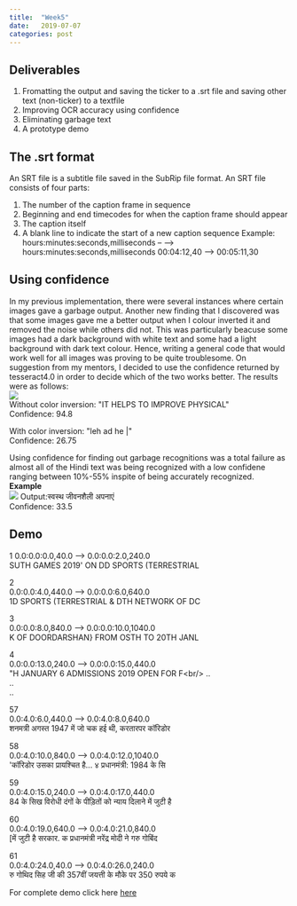 ```yaml
---
title:  "Week5"
date:   2019-07-07
categories: post
---
```


## Deliverables
1. Fromatting the output and saving the ticker to a .srt file and saving other text (non-ticker) to a textfile
2. Improving OCR accuracy using confidence
3. Eliminating garbage text
4. A prototype demo

## The .srt format
An SRT file is a subtitle file saved in the SubRip file format.
An SRT file consists of four parts:
1. The number of the caption frame in sequence
2. Beginning and end timecodes for when the caption frame should appear
3. The caption itself
4. A blank line to indicate the start of a new caption sequence
Example:
  hours:minutes:seconds,milliseconds – –> hours:minutes:seconds,milliseconds
  00:04:12,40 --> 00:05:11,30

## Using confidence
In my previous implementation, there were several instances where certain images gave a garbage output. Another new finding that I discovered was that some images gave me a better output when I colour inverted it and removed the noise while others did not. This was particularly beacuse some images had a dark background with white text and some had a light background with dark text colour. Hence, writing a general code that would work well for all images was proving to be quite troublesome. On suggestion from my mentors, I decided to use the confidence returned by tesseract4.0 in order to decide which of the two works better.
The results were as follows:<br/>
![](/blog/assets/article_images/5.1.jpg)<br/>
Without color inversion: "IT HELPS TO IMPROVE PHYSICAL"<br />
Confidence: 94.8<br />

With color inversion: "leh ad he |"<br />
Confidence: 26.75<br />

Using confidence for finding out garbage recognitions was a total failure as almost all of the Hindi text was being recognized with a low confidene ranging between 10%-55% inspite of being accurately recognized.<br/>
**Example**<br />
![](/blog/assets/article_images/5.2.jpg)
Output:स्वस्थ जीवनशैली अपनाएं<br />
Confidence: 33.5

## Demo
1
0.0:0.0:0.0,40.0 --> 0.0:0.0:2.0,240.0<br/>
SUTH GAMES 2019' ON DD SPORTS (TERRESTRIAL<br/>

2<br/>
0.0:0.0:4.0,440.0 --> 0.0:0.0:6.0,640.0<br/>
1D SPORTS (TERRESTRIAL & DTH NETWORK OF DC<br/>

3<br/>
0.0:0.0:8.0,840.0 --> 0.0:0.0:10.0,1040.0<br/>
K OF DOORDARSHAN} FROM OSTH TO 20TH JANL<br/>

4<br/>
0.0:0.0:13.0,240.0 --> 0.0:0.0:15.0,440.0<br/>
"H JANUARY 6 ADMISSIONS 2019 OPEN FOR F\<br/>
..<br/>
..<br/>
..<br/>

57<br/>
0.0:4.0:6.0,440.0 --> 0.0:4.0:8.0,640.0<br/>
शनमत्री अगस्त 1947 में जो चक हई थी, करतारपर कॉरिडोर

58<br/>
0.0:4.0:10.0,840.0 --> 0.0:4.0:12.0,1040.0<br/>
'कॉरिडोर उसका प्रायश्चित है... ४ प्रधानमंत्री: 1984 के सि<br/>

59<br/>
0.0:4.0:15.0,240.0 --> 0.0:4.0:17.0,440.0<br/>
84 के सिख विरोधी दंगों के पीड़ितों को न्याय दिलाने में जुटी है<br/>

60<br/>
0.0:4.0:19.0,640.0 --> 0.0:4.0:21.0,840.0<br/>
[में जुटी है सरकार. क प्रधानमंत्री नरेंद्र मोदी ने गरु गोबिंद<br/>

61<br/>
0.0:4.0:24.0,40.0 --> 0.0:4.0:26.0,240.0<br/>
रु गोथिद सिह जी की 357वीं जयत्ती के मौके पर 350 रुपये क<br/>


For complete demo click here [here](https://github.com/Poulami-Sarkar/Bengali-Hindi-OCR/demo)
